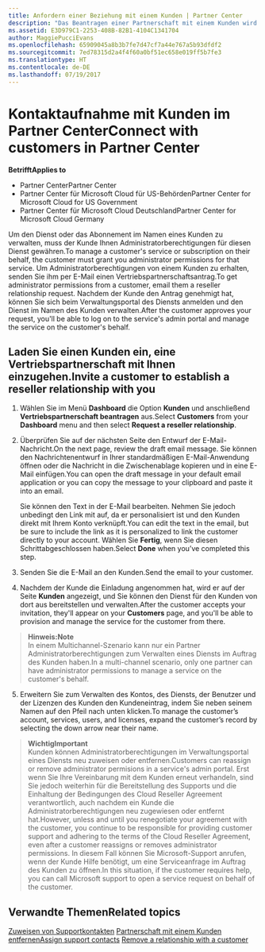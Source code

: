 ```yaml
---
title: Anfordern einer Beziehung mit einem Kunden | Partner Center
description: "Das Beantragen einer Partnerschaft mit einem Kunden wird in Multipartner- und Multichannelszenarien verwendet. Dieser Vorgang ist auch hilfreich, wenn ein Kunde Ihre delegierten Administratorrechte entfernt und Sie sie für Bereitstellungen oder Supportleistungen wiederherstellen müssen."
ms.assetid: E3D979C1-2253-408B-82B1-4104C1341704
author: MaggiePucciEvans
ms.openlocfilehash: 65909045a8b3b7fe7d47cf7a44e767a5b93dfdf2
ms.sourcegitcommit: 7ed78315d2a4f4f60a0bf51ec658e019ff5b7fe3
ms.translationtype: HT
ms.contentlocale: de-DE
ms.lasthandoff: 07/19/2017
---
```

# <a name="connect-with-customers-in-partner-center"></a><span data-ttu-id="dca41-104">Kontaktaufnahme mit Kunden im Partner Center</span><span class="sxs-lookup"><span data-stu-id="dca41-104">Connect with customers in Partner Center</span></span>

**<span data-ttu-id="dca41-105">Betrifft</span><span class="sxs-lookup"><span data-stu-id="dca41-105">Applies to</span></span>**

-  <span data-ttu-id="dca41-106">Partner Center</span><span class="sxs-lookup"><span data-stu-id="dca41-106">Partner Center</span></span>
-  <span data-ttu-id="dca41-107">Partner Center für Microsoft Cloud für US-Behörden</span><span class="sxs-lookup"><span data-stu-id="dca41-107">Partner Center for Microsoft Cloud for US Government</span></span>
-  <span data-ttu-id="dca41-108">Partner Center für Microsoft Cloud Deutschland</span><span class="sxs-lookup"><span data-stu-id="dca41-108">Partner Center for Microsoft Cloud Germany</span></span>

<span data-ttu-id="dca41-109">Um den Dienst oder das Abonnement im Namen eines Kunden zu verwalten, muss der Kunde Ihnen Administratorberechtigungen für diesen Dienst gewähren.</span><span class="sxs-lookup"><span data-stu-id="dca41-109">To manage a customer's service or subscription on their behalf, the customer must grant you administrator permissions for that service.</span></span> <span data-ttu-id="dca41-110">Um Administratorberechtigungen von einem Kunden zu erhalten, senden Sie ihm per E-Mail einen Vertriebspartnerschaftsantrag.</span><span class="sxs-lookup"><span data-stu-id="dca41-110">To get administrator permissions from a customer, email them a reseller relationship request.</span></span> <span data-ttu-id="dca41-111">Nachdem der Kunde den Antrag genehmigt hat, können Sie sich beim Verwaltungsportal des Diensts anmelden und den Dienst im Namen des Kunden verwalten.</span><span class="sxs-lookup"><span data-stu-id="dca41-111">After the customer approves your request, you'll be able to log on to the service's admin portal and manage the service on the customer's behalf.</span></span> 

## <a name="invite-a-customer-to-establish-a-reseller-relationship-with-you"></a><span data-ttu-id="dca41-112">Laden Sie einen Kunden ein, eine Vertriebspartnerschaft mit Ihnen einzugehen.</span><span class="sxs-lookup"><span data-stu-id="dca41-112">Invite a customer to establish a reseller relationship with you</span></span>

1.  <span data-ttu-id="dca41-113">Wählen Sie im Menü **Dashboard** die Option **Kunden** und anschließend **Vertriebspartnerschaft beantragen** aus.</span><span class="sxs-lookup"><span data-stu-id="dca41-113">Select **Customers** from your **Dashboard** menu and then select **Request a reseller relationship**.</span></span>

2.  <span data-ttu-id="dca41-114">Überprüfen Sie auf der nächsten Seite den Entwurf der E-Mail-Nachricht.</span><span class="sxs-lookup"><span data-stu-id="dca41-114">On the next page, review the draft email message.</span></span> <span data-ttu-id="dca41-115">Sie können den Nachrichtenentwurf in Ihrer standardmäßigen E-Mail-Anwendung öffnen oder die Nachricht in die Zwischenablage kopieren und in eine E-Mail einfügen.</span><span class="sxs-lookup"><span data-stu-id="dca41-115">You can open the draft message in your default email application or you can copy the message to your clipboard and paste it into an email.</span></span> 

    <span data-ttu-id="dca41-116">Sie können den Text in der E-Mail bearbeiten. Nehmen Sie jedoch unbedingt den Link mit auf, da er personalisiert ist und den Kunden direkt mit Ihrem Konto verknüpft.</span><span class="sxs-lookup"><span data-stu-id="dca41-116">You can edit the text in the email, but be sure to include the link as it is personalized to link the customer directly to your account.</span></span> <span data-ttu-id="dca41-117">Wählen Sie **Fertig**, wenn Sie diesen Schrittabgeschlossen haben.</span><span class="sxs-lookup"><span data-stu-id="dca41-117">Select **Done** when you’ve completed this step.</span></span>

3.  <span data-ttu-id="dca41-118">Senden Sie die E-Mail an den Kunden.</span><span class="sxs-lookup"><span data-stu-id="dca41-118">Send the email to your customer.</span></span>

4.  <span data-ttu-id="dca41-119">Nachdem der Kunde die Einladung angenommen hat, wird er auf der Seite **Kunden** angezeigt, und Sie können den Dienst für den Kunden von dort aus bereitstellen und verwalten.</span><span class="sxs-lookup"><span data-stu-id="dca41-119">After the customer accepts your invitation, they'll appear on your **Customers** page, and you'll be able to provision and manage the service for the customer from there.</span></span>

 >**<span data-ttu-id="dca41-120">Hinweis:</span><span class="sxs-lookup"><span data-stu-id="dca41-120">Note</span></span>**<br>
    <span data-ttu-id="dca41-121">In einem Multichannel-Szenario kann nur ein Partner Administratorberechtigungen zum Verwalten eines Diensts im Auftrag des Kunden haben.</span><span class="sxs-lookup"><span data-stu-id="dca41-121">In a multi-channel scenario, only one partner can have administrator permissions to manage a service on the customer's behalf.</span></span> 

5.  <span data-ttu-id="dca41-122">Erweitern Sie zum Verwalten des Kontos, des Diensts, der Benutzer und der Lizenzen des Kunden den Kundeneintrag, indem Sie neben seinem Namen auf den Pfeil nach unten klicken.</span><span class="sxs-lookup"><span data-stu-id="dca41-122">To manage the customer’s account, services, users, and licenses, expand the customer’s record by selecting the down arrow near their name.</span></span>


>**<span data-ttu-id="dca41-123">Wichtig</span><span class="sxs-lookup"><span data-stu-id="dca41-123">Important</span></span>**<br>
<span data-ttu-id="dca41-124">Kunden können Administratorberechtigungen im Verwaltungsportal eines Diensts neu zuweisen oder entfernen.</span><span class="sxs-lookup"><span data-stu-id="dca41-124">Customers can reassign or remove administrator permisions in a service's admin portal.</span></span> <span data-ttu-id="dca41-125">Erst wenn Sie Ihre Vereinbarung mit dem Kunden erneut verhandeln, sind Sie jedoch weiterhin für die Bereitstellung des Supports und die Einhaltung der Bedingungen des Cloud Reseller Agreement verantwortlich, auch nachdem ein Kunde die Administratorberechtigungen neu zugewiesen oder entfernt hat.</span><span class="sxs-lookup"><span data-stu-id="dca41-125">However, unless and until you renegotiate your agreement with the customer, you continue to be responsible for providing customer support and adhering to the terms of the Cloud Reseller Agreement, even after a customer reassigns or removes administrator permissions.</span></span> <span data-ttu-id="dca41-126">In diesem Fall können Sie Microsoft-Support anrufen, wenn der Kunde Hilfe benötigt, um eine Serviceanfrage im Auftrag des Kunden zu öffnen.</span><span class="sxs-lookup"><span data-stu-id="dca41-126">In this situation, if the customer requires help, you can call Microsoft support to open a service request on behalf of the customer.</span></span>

## <a name="related-topics"></a><span data-ttu-id="dca41-127">Verwandte Themen</span><span class="sxs-lookup"><span data-stu-id="dca41-127">Related topics</span></span>

<span data-ttu-id="dca41-128">[Zuweisen von Supportkontakten](assign-support-contacts.md)
[Partnerschaft mit einem Kunden entfernen](remove-a-relationship.md)</span><span class="sxs-lookup"><span data-stu-id="dca41-128">[Assign support contacts](assign-support-contacts.md)
[Remove a relationship with a customer](remove-a-relationship.md)</span></span>
